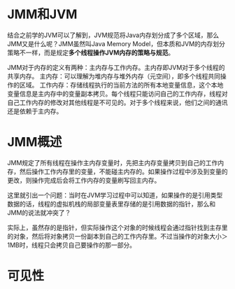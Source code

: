 # JMM和JVM

结合之前学的JVM可以了解到，JVM规范将Java内存划分成了多个区域，那么JMM又是什么呢？JMM虽然叫Java Memory Model，但本质和JVM的内存划分策略不一样，而是规定**多个线程操作JVM内存的策略与规范**。

JMM对于内存的定义有两种：主内存与工作内存。主内存即JVM对于多个线程的共享内存。
主内存：可以理解为堆内存与堆外内存（元空间），即多个线程共同操作的区域。
工作内存：存储线程执行的当前方法的所有本地变量信息，这个本地变量信息是主内存中的变量副本拷贝。每个线程只能访问自己的工作内存，线程对自己工作内存的修改对其他线程是不可见的。对于多个线程来说，他们之间的通讯还是依赖于主内存。

# JMM概述

JMM规定了所有线程在操作主内存变量时，先把主内存变量拷贝到自己的工作内存，然后操作工作内存里的变量，不能碰主内存的。如果操作过程中涉及到变量的更改，则操作完成后会将工作内存的变量刷写回主内存。

这里就引出一个问题：当时在JVM学习过程中可以知道，如果操作的是引用类型数据的话，线程的虚拟机栈的局部变量表里存储的是引用数据的指针，那么和JMM的说法就冲突了？

实际上，虽然存的是指针，但实际操作这个对象的时候线程会通过指针找到主存里的对象，然后将对象拷贝一份副本到自己的工作内存里。不过当操作的对象大小＞1MB时，线程只会拷贝自己要操作的那一部分。

# 可见性

